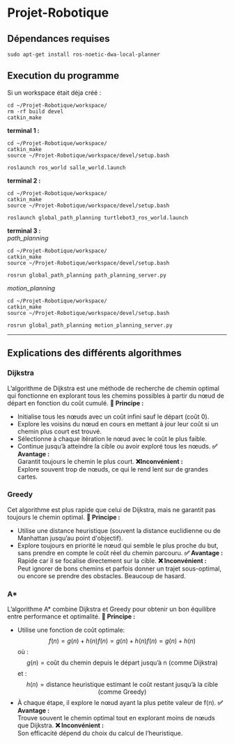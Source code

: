 # Projet-Robotique

## Dépendances requises
```
sudo apt-get install ros-noetic-dwa-local-planner
```

## Execution du programme

Si un workspace était déja créé :
```
cd ~/Projet-Robotique/workspace/
rm -rf build devel
catkin_make
```

**terminal 1 :**
```
cd ~/Projet-Robotique/workspace/
catkin_make
source ~/Projet-Robotique/workspace/devel/setup.bash

roslaunch ros_world salle_world.launch

```

**terminal 2 :**
```
cd ~/Projet-Robotique/workspace/
catkin_make
source ~/Projet-Robotique/workspace/devel/setup.bash

roslaunch global_path_planning turtlebot3_ros_world.launch
```

**terminal 3 :** <br>
*path_planning*
```
cd ~/Projet-Robotique/workspace/
catkin_make
source ~/Projet-Robotique/workspace/devel/setup.bash

rosrun global_path_planning path_planning_server.py
```

*motion_planning*
```
cd ~/Projet-Robotique/workspace/
catkin_make
source ~/Projet-Robotique/workspace/devel/setup.bash

rosrun global_path_planning motion_planning_server.py
```

---
## Explications des différents algorithmes

### Dijkstra
L’algorithme de Dijkstra est une méthode de recherche de chemin optimal qui fonctionne en explorant tous les chemins possibles à partir du nœud de départ en fonction du coût cumulé.
**📌 Principe :** <br>
  - Initialise tous les nœuds avec un coût infini sauf le départ (coût 0).
  - Explore les voisins du nœud en cours en mettant à jour leur coût si un chemin plus court est trouvé.
  - Sélectionne à chaque itération le nœud avec le coût le plus faible.
  - Continue jusqu’à atteindre la cible ou avoir exploré tous les nœuds.
**✅ Avantage :** <br>
  Garantit toujours le chemin le plus court.
**❌Inconvénient :** <br>
  Explore souvent trop de nœuds, ce qui le rend lent sur de grandes cartes.

### Greedy
Cet algorithme est plus rapide que celui de Dijkstra, mais ne garantit pas toujours le chemin optimal.
**📌 Principe :** <br>
  - Utilise une distance heuristique (souvent la distance euclidienne ou de Manhattan jusqu’au point d'objectif).
  - Explore toujours en priorité le nœud qui semble le plus proche du but, sans prendre en compte le coût réel du chemin parcouru.
**✅ Avantage :** <br>
  Rapide car il se focalise directement sur la cible.
**❌ Inconvénient :** <br>
Peut ignorer de bons chemins et parfois donner un trajet sous-optimal, ou encore se prendre des obstacles. Beaucoup de hasard.

### A*
L’algorithme A* combine Dijkstra et Greedy pour obtenir un bon équilibre entre performance et optimalité.
**📌 Principe :** <br>
- Utilise une fonction de coût optimale:
  $$f(n)=g(n)+h(n)f(n) = g(n) + h(n)f(n)=g(n)+h(n)$$
 où :
  $$g(n) = \text{coût du chemin depuis le départ jusqu’à n (comme Dijkstra)}$$
 et :
  $$h(n) = \text{distance heuristique estimant le coût restant jusqu’à la cible (comme Greedy)}$$
- À chaque étape, il explore le nœud ayant la plus petite valeur de f(n).
**✅ Avantage :** <br>
  Trouve souvent le chemin optimal tout en explorant moins de nœuds que Dijkstra.
**❌ Inconvénient :** <br>
Son efficacité dépend du choix du calcul de l’heuristique.
